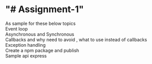 <h1> "# Assignment-1" </h1>

As sample for these below topics <br>
Event loop <br>
Asynchronous and Synchronous <br>
Callbacks and why need to avoid , what to use instead of callbacks <br>
Exception handling <br>
Create a npm package and publish <br>
Sample api express <br>
